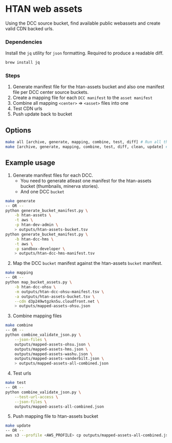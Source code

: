 # HTAN web assets
Using the DCC source bucket, find available public webassets and create valid CDN backed urls.

### Dependencies
Install the `jq` utility for `json` formatting. Required to produce a readable diff.
```bash
brew install jq
```

### Steps
1. Generate manifest file for the htan-assets bucket and also one manifest file per DCC center source buckets.
2. Create a mapping file for each `DCC manifest` to the `asset manifest`
3. Combine all mapping `<center>` => `<asset>` files into one
4. Test CDN urls
5. Push update back to bucket

## Options
```bash
make all [archive, generate, mapping, combine, test, diff] # Run all the steps
make [archive, generate, mapping, combine, test, diff, clean, update] # Options
```

## Example usage
1. Generate manifest files for each DCC. 
    - You need to generate atleast one manifest for the htan-assets bucket (thumbnails, minerva stories). 
    - And one DCC `bucket`
```bash
make generate
-- OR --
python generate_bucket_manifest.py \
    -b htan-assets \
    -t aws \
    -p htan-dev-admin \
    > outputs/htan-assets-bucket.tsv
python generate_bucket_manifest.py \
    -b htan-dcc-hms \
    -t aws \
    -p sandbox-developer \
    > outputs/htan-dcc-hms-manifest.tsv
```
2. Map the DCC `bucket` manifest against the htan-assets `bucket` manifest.
```bash
make mapping
-- OR --
python map_bucket_assets.py \
    -b htan-dcc-ohsu \
    -m outputs/htan-dcc-ohsu-manifest.tsv \
    -a outputs/htan-assets-bucket.tsv \
    --cdn d3p249wtgzkn5u.cloudfront.net \
    > outputs/mapped-assets-ohsu.json
```
3. Combine mapping files
```bash
make combine
-- OR --
python combine_validate_json.py \
    --json-files \
    outputs/mapped-assets-ohsu.json \
    outputs/mapped-assets-hms.json \
    outputs/mapped-assets-washu.json \
    outputs/mapped-assets-vanderbilt.json \
    > outputs/mapped-assets-all-combined.json
```
4. Test urls
```bash
make test
-- OR --
python combine_validate_json.py \
    --test-url-access \
    --json-files \
    outputs/mapped-assets-all-combined.json
```

5. Push mapping file to htan-assets bucket
```bash
make update
-- OR --
aws s3 --profile <AWS_PROFILE> cp outputs/mapped-assets-all-combined.json s3://htan-assets/assets-manifest.json
```

